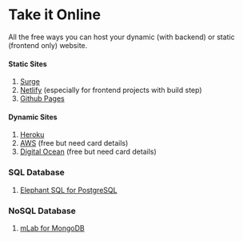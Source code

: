 # Take it Online
All the free ways you can host your dynamic (with backend) or static (frontend only) website.

#### Static Sites

1. [Surge](http://surge.sh/)
1. [Netlify](https://www.netlify.com/) (especially for frontend projects with build step)
1. [Github Pages](https://pages.github.com)

#### Dynamic Sites

1. [Heroku](http://heroku.com/)
1. [AWS](https://aws.amazon.com/) (free but need card details)
1. [Digital Ocean](https://www.digitalocean.com/) (free but need card details)

### SQL Database

1. [Elephant SQL for PostgreSQL](https://www.elephantsql.com/)

### NoSQL Database

1. [mLab for MongoDB](https://mlab.com/)
